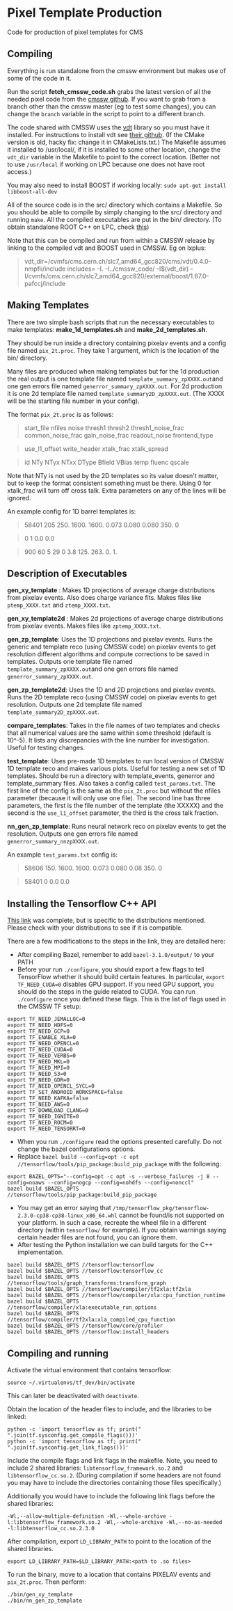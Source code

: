 # Pixel Template Production
Code for production of pixel templates for CMS

## Compiling

Everything is run standalone from the cmssw environment but makes use of some of the code in
it. 


Run the script **fetch\_cmssw\_code.sh** grabs the latest version of all the needed pixel code from the [cmssw github](https://github.com/cms-sw/cmssw).
If you want to grab from a branch other than the cmssw master (eg to test some
changes), you can change the `branch` variable in the script to point to a different branch.

The code shared with CMSSW uses the [vdt](https://github.com/dpiparo/vdt) library so you must have it installed. 
For instructions to install vdt see [their github](https://github.com/dpiparo/vdt). (If the CMake version is old, hacky fix: change it in CMakeLists.txt.)
The Makefile assumes it installed to /usr/local/, if it is installed to some
other location, change the `vdt_dir` variable in the Makefile to point to the correct location. (Better not to use `/usr/local` if working on LPC because one does not have root access.)

You may also need to install BOOST if working locally: `sudo apt-get install libboost-all-dev`

All of the source code is in the src/ directory which contains a Makefile. So you should be able to compile by simply changing to the src/ directory and running `make`. All the compiled executables are put in the bin/ directory. (To obtain standalone ROOT C++ on LPC, check [this]( https://uscms.org/uscms_at_work/computing/setup/setup_software.shtml#lcgsoft))


Note that this can be compiled and run from within a CMSSW release by linking to
the compiled vdt and BOOST used in CMSSW. Eg on lxplus:

> vdt_dir=/cvmfs/cms.cern.ch/slc7_amd64_gcc820/cms/vdt/0.4.0-nmpfii/include
> includes= -I. -I../cmssw_code/ -I$(vdt_dir) -I/cvmfs/cms.cern.ch/slc7_amd64_gcc820/external/boost/1.67.0-pafccj/include





## Making Templates

There are two simple bash scripts that run the necessary executables to make templates: **make\_1d\_templates.sh** and **make\_2d\_templates.sh**. 

They should be run inside a directory containing pixelav events and a config file named `pix_2t.proc`. They take 1 argument, which is the location of the bin/ directory. 

Many files are produced when making templates but for the 1d production the real output is one template file named `template_summary_zpXXXX.out`and one gen errors file named `generror_summary_zpXXXX.out`. For 2d production it is one 2d template file named `template_summary2D_zpXXXX.out`. (The XXXX will be the starting file number in your config). 

The format `pix_2t.proc` is as follows:

> start\_file nfiles noise thresh1 thresh2 thresh1\_noise_frac common\_noise\_frac gain\_noise\_frac readout\_noise frontend\_type

> use\_l1\_offset write\_header xtalk\_frac xtalk\_spread


> id NTy NTyx NTxx DType Bfield VBias temp fluenc qscale 

Note that NTy is not used by the 2D templates so its value doesn't matter, but to keep the format consistent something must be there. 
Using 0 for xtalk\_frac will turn off cross talk. 
Extra parameters on any of the lines will be ignored. 

An example config for 1D barrel templates is: 

> 58401 205 250. 1600. 1600. 0.073 0.080 0.080 350. 0

> 0 1 0.0 0.0

> 900 60 5 29 0 3.8 125. 263. 0. 1.




## Description of Executables
**gen\_xy\_template** : Makes 1D projections of average charge distributions from pixelav events. Also does charge variance fits. Makes files like `ptemp_XXXX.txt` and `ztemp_XXXX.txt`.

**gen\_xy\_template2d** : Makes 2d projections of average charge distributions from pixelav events.  Makes files like `zptemp_XXXX.txt`.

**gen\_zp\_template**: Uses the 1D projections and pixelav events. Runs the generic and template reco (using CMSSW code) on pixelav events to get resolution different algorithms and compute corrections to be saved in templates. Outputs one template file named `template_summary_zpXXXX.out`and one gen errors file named `generror_summary_zpXXXX.out`.

**gen\_zp\_template2d**: Uses the 1D and 2D projections and pixelav events. Runs the 2D template reco (using CMSSW code) on pixelav events to get resolution. Outputs one 2d template file named `template_summary2D_zpXXXX.out`.

**compare\_templates**: Takes in the file names of two templates and checks that all numerical values are the same within some threshold (default is 10^-5). It lists any discrepancies with the line number for investigation. Useful for testing changes. 

**test_template**: Uses pre-made 1D templates to run local version of CMSSW 1D template reco and makes various plots. Useful for testing a new set of 1D templates. 
Should be run a directory with template\_events, generror and template\_summary files. Also takes a config called `test_params.txt`.
The first line of the config is the same as the `pix_2t.proc` but without the
nfiles parameter (because it will only use one file). The second line has three
parameters, the first is the file number of the template (the XXXXX) and the
second is the `use_l1_offset` parameter, the third is the cross talk fraction. 

**nn_gen_zp_template**: Runs neural network reco on pixelav events to get the resolution. Outputs one gen errors file named `generror_summary_nnzpXXXX.out`.

An example `test_params.txt` config is:
> 58606 150. 1600. 1600. 0.073 0.080 0.08 350. 0

> 58401 0 0.0 0.0

## Installing the Tensorflow C++ API

[This link](https://gist.github.com/kmhofmann/e368a2ebba05f807fa1a90b3bf9a1e03) was complete, but is specific to the distributions mentioned. Please check with your distributions to see if it is compatible.

There are a few modifications to the steps in the link, they are detailed here:

- After compiling Bazel, remember to add `bazel-3.1.0/output/` to your PATH
- Before your run `./configure`, you should export a few flags to tell TensorFlow whether it should build certain features. In particular, `export TF_NEED_CUDA=0` disables GPU support. If you need GPU support, you should do the steps in the guide related to CUDA. You can run `./configure` once you defined these flags. This is the list of flags used in the CMSSW TF setup:

```
export TF_NEED_JEMALLOC=0
export TF_NEED_HDFS=0
export TF_NEED_GCP=0
export TF_ENABLE_XLA=0
export TF_NEED_OPENCL=0
export TF_NEED_CUDA=0
export TF_NEED_VERBS=0
export TF_NEED_MKL=0
export TF_NEED_MPI=0
export TF_NEED_S3=0
export TF_NEED_GDR=0
export TF_NEED_OPENCL_SYCL=0
export TF_SET_ANDROID_WORKSPACE=false
export TF_NEED_KAFKA=false
export TF_NEED_AWS=0
export TF_DOWNLOAD_CLANG=0
export TF_NEED_IGNITE=0
export TF_NEED_ROCM=0
export TF_NEED_TENSORRT=0
```

- When you run `./configure` read the options presented carefully. Do not change the bazel configurations options. 
- Replace `bazel build --config=opt -c opt //tensorflow/tools/pip_package:build_pip_package` with the following:
```
export BAZEL_OPTS="--config=opt -c opt -s --verbose_failures -j 8 --config=noaws --config=nogcp --config=nohdfs --config=nonccl"
bazel build $BAZEL_OPTS //tensorflow/tools/pip_package:build_pip_package
```
- You may get an error saying that `/tmp/tensorflow_pkg/tensorflow-2.3.0-cp38-cp38-linux_x86_64.whl` cannot be found/is not supported on your platform. In such a case, recreate the wheel file in a different directory (within `tensorflow/` for example). If you obtain warnings saying certain header files are not found, you can ignore them.
- After testing the Python installation we can build targets for the C++ implementation.

```
bazel build $BAZEL_OPTS //tensorflow:tensorflow
bazel build $BAZEL_OPTS //tensorflow:tensorflow_cc
bazel build $BAZEL_OPTS //tensorflow/tools/graph_transforms:transform_graph
bazel build $BAZEL_OPTS //tensorflow/compiler/tf2xla:tf2xla
bazel build $BAZEL_OPTS //tensorflow/compiler/xla:cpu_function_runtime
bazel build $BAZEL_OPTS //tensorflow/compiler/xla:executable_run_options
bazel build $BAZEL_OPTS //tensorflow/compiler/tf2xla:xla_compiled_cpu_function
bazel build $BAZEL_OPTS //tensorflow/core/profiler
bazel build $BAZEL_OPTS //tensorflow:install_headers
```

## Compiling and running 

Activate the virtual environment that contains tensorflow:
```
source ~/.virtualenvs/tf_dev/bin/activate
```
This can later be deactivated with `deactivate`.

Obtain the location of the header files to include, and the libraries to be linked:

```
python -c 'import tensorflow as tf; print(" ".join(tf.sysconfig.get_compile_flags()))'
python -c 'import tensorflow as tf; print(" ".join(tf.sysconfig.get_link_flags()))'
```
Include the compile flags and link flags in the makefile. Note, you need to include 2 shared libraries: `libtensorflow_framework.so.2` and `libtensorflow_cc.so.2`. (During compilation if some headers are not found you may have to include the directories containing those files specifically.)

Additionally you would have to include the following link flags before the shared libraries:
```
-Wl,--allow-multiple-definition -Wl,--whole-archive -l:libtensorflow_framework.so.2 -Wl,--whole-archive -Wl,--no-as-needed -l:libtensorflow_cc.so.2.3.0
```
After compilation, export `LD_LIBRARY_PATH` to point to the location of the shared libraries.
```
export LD_LIBRARY_PATH=$LD_LIBRARY_PATH:<path to .so files>
```
To run the binary, move to a location that contains PIXELAV events and `pix_2t.proc`. Then perform:
```
./bin/gen_xy_template
./bin/nn_gen_zp_template
```

